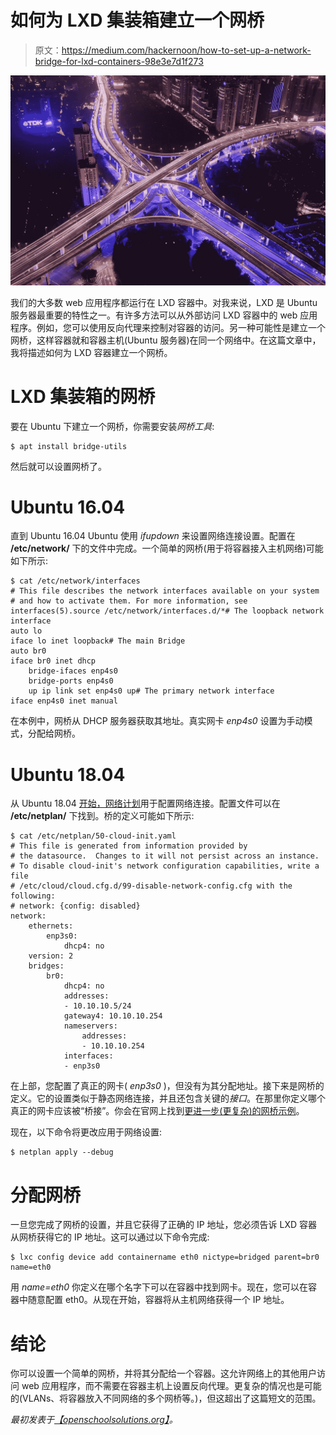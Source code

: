 # 如何为 LXD 集装箱建立一个网桥

> 原文：<https://medium.com/hackernoon/how-to-set-up-a-network-bridge-for-lxd-containers-98e3e7d1f273>

![](img/f1654f40323f80a5f21d33d35e33907f.png)

我们的大多数 web 应用程序都运行在 LXD 容器中。对我来说，LXD 是 Ubuntu 服务器最重要的特性之一。有许多方法可以从外部访问 LXD 容器中的 web 应用程序。例如，您可以使用反向代理来控制对容器的访问。另一种可能性是建立一个网桥，这样容器就和容器主机(Ubuntu 服务器)在同一个网络中。在这篇文章中，我将描述如何为 LXD 容器建立一个网桥。

# LXD 集装箱的网桥

要在 Ubuntu 下建立一个网桥，你需要安装*网桥工具*:

```
$ apt install bridge-utils
```

然后就可以设置网桥了。

# Ubuntu 16.04

直到 Ubuntu 16.04 Ubuntu 使用 *ifupdown* 来设置网络连接设置。配置在 **/etc/network/** 下的文件中完成。一个简单的网桥(用于将容器接入主机网络)可能如下所示:

```
$ cat /etc/network/interfaces
# This file describes the network interfaces available on your system
# and how to activate them. For more information, see interfaces(5).source /etc/network/interfaces.d/*# The loopback network interface
auto lo
iface lo inet loopback# The main Bridge
auto br0
iface br0 inet dhcp
    bridge-ifaces enp4s0
    bridge-ports enp4s0
    up ip link set enp4s0 up# The primary network interface
iface enp4s0 inet manual
```

在本例中，网桥从 DHCP 服务器获取其地址。真实网卡 *enp4s0* 设置为手动模式，分配给网桥。

# Ubuntu 18.04

从 Ubuntu 18.04 [开始，网络计划](https://netplan.io/)用于配置网络连接。配置文件可以在 **/etc/netplan/** 下找到。桥的定义可能如下所示:

```
$ cat /etc/netplan/50-cloud-init.yaml 
# This file is generated from information provided by
# the datasource.  Changes to it will not persist across an instance.
# To disable cloud-init's network configuration capabilities, write a file
# /etc/cloud/cloud.cfg.d/99-disable-network-config.cfg with the following:
# network: {config: disabled}
network:
    ethernets:
        enp3s0:
            dhcp4: no
    version: 2
    bridges:
        br0:
            dhcp4: no
            addresses:
            - 10.10.10.5/24
            gateway4: 10.10.10.254
            nameservers:
                addresses:
                - 10.10.10.254
            interfaces:
            - enp3s0
```

在上部，您配置了真正的网卡( *enp3s0* )，但没有为其分配地址。接下来是网桥的定义。它的设置类似于静态网络连接，并且还包含关键的*接口*。在那里你定义哪个真正的网卡应该被“桥接”。你会在官网上找到[更进一步(更复杂)的网桥示例](https://netplan.io/examples#configuring-network-bridges)。

现在，以下命令将更改应用于网络设置:

```
$ netplan apply --debug
```

# 分配网桥

一旦您完成了网桥的设置，并且它获得了正确的 IP 地址，您必须告诉 LXD 容器从网桥获得它的 IP 地址。这可以通过以下命令完成:

```
$ lxc config device add containername eth0 nictype=bridged parent=br0 name=eth0
```

用 *name=eth0* 你定义在哪个名字下可以在容器中找到网卡。现在，您可以在容器中随意配置 eth0。从现在开始，容器将从主机网络获得一个 IP 地址。

# 结论

你可以设置一个简单的网桥，并将其分配给一个容器。这允许网络上的其他用户访问 web 应用程序，而不需要在容器主机上设置反向代理。更复杂的情况也是可能的(VLANs、将容器放入不同网络的多个网桥等。)，但这超出了这篇短文的范围。

*最初发表于*[*【openschoolsolutions.org】*](https://openschoolsolutions.org/set-up-network-bridge-lxd/)*。*